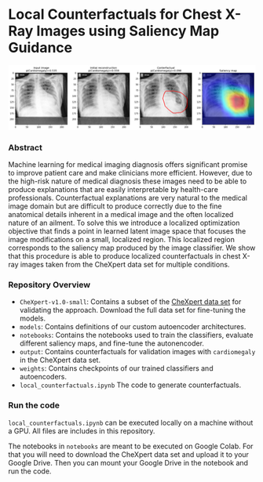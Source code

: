 # Local Counterfactuals for Chest X-Ray Images using Saliency Map Guidance

![Counterfactual Image Example](output/cf_64624.png)

### Abstract
Machine learning for medical imaging diagnosis offers significant promise to improve patient care and make clinicians more efficient. However, due to the high-risk nature of medical diagnosis these images need to be able to produce explanations that are easily interpretable by health-care professionals. Counterfactual explanations are very natural to the medical image domain but are difficult to produce correctly due to the fine anatomical details inherent in a medical image and the often localized nature of an ailment. To solve this we introduce a localized optimization objective that finds a point in learned latent image space that focuses the image modifications on a small, localized region. This localized region corresponds to the saliency map produced by the image classifier. We show that this procedure is able to produce localized counterfactuals in chest X-ray images taken from the CheXpert data set for multiple conditions.

### Repository Overview
- `CheXpert-v1.0-small`: Contains a subset of the [CheXpert data set](https://stanfordmlgroup.github.io/competitions/chexpert/) for validating the approach. Download the full data set for fine-tuning the models.
- `models`: Contains definitions of our custom autoencoder architectures.
- `notebooks`: Contains the notebooks used to train the classifiers, evaluate different saliency maps, and fine-tune the autonencoder.
- `output`: Contains counterfactuals for validation images with `cardiomegaly` in the CheXpert data set.
- `weights`: Contains checkpoints of our trained classifiers and autoencoders.
- `local_counterfactuals.ipynb` The code to generate counterfactuals.

### Run the code
`local_counterfactuals.ipynb` can be executed locally on a machine without a GPU. All files are includes in this repository.

The notebooks in `notebooks` are meant to be executed on Google Colab. For that you will need to download the CheXpert data set and upload it to your Google Drive. Then you can mount your Google Drive in the notebook and run the code.


